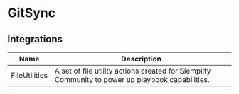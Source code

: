 # GitSync

## Integrations
|Name|Description|
|----|-----------|
|FileUtilities|A set of file utility actions created for Siemplify Community to power up playbook capabilities.|

